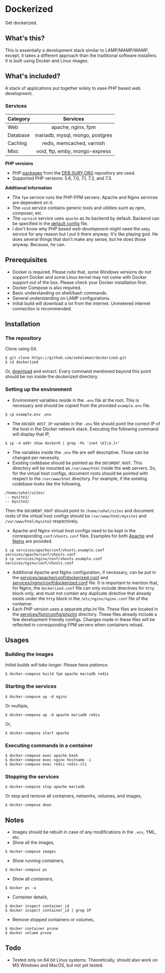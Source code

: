 # Dockerized

Get dockerized.

## What's this?
This is essentially a development stack similar to LAMP/MAMP/WAMP, except, it takes a different approach than the traditional software installers. It is built using Docker and Linux images.

## What's included?
A stack of applications put together solely to ease PHP based web development.

### Services
| Category |             Services              |
|----------|:---------------------------------:|
| Web      | apache, nginx, fpm                |
| Database | mariadb, mysql, mongo, postgres   |
| Caching  | redis, memcached, varnish         |
| Misc     | void, ftp, emby, mongo-express    |

**PHP versions**
- PHP [packages](https://packages.sury.org/php/) from the [DEB.SURY.ORG](https://deb.sury.org/) repository are used.
- Supported PHP versions: 5.6, 7.0, 7.1, 7.2, and 7.3.

**Additional information**
- The `fpm` service runs the PHP-FPM servers. Apache and Nginx services are dependent on it.
- The `void` service contains generic tools and utilities such as npm, composer, etc.
- The `varnish` service uses `apache` as its backend by default. Backend can be specified in the [default config](services/varnish/config/default.vcl) file.
- I don't know why *PHP based web development* might need the `emby` service for any reason but I put it there anyway. It's like playing god. He does several things that don't make any sense, but he does those anyway. Because, he can.

## Prerequisites
- Docker is required. Please note that, some Windows versions do not support Docker and some Linux kernel may not come with Docker support out of the box. Please check your Docker installation first.
- Docker Compose is also required.
- Basic understanding on shell/bash commands.
- General understanding on LAMP configurations.
- Initial build will download a lot from the internet. Unmetered internet connection is recommended.

## Installation
### The repository
Clone using Git.
```
$ git clone https://github.com/sohelaman/dockerized.git
$ cd dockerized
```
Or, [download](https://github.com/sohelaman/dockerized/archive/master.zip) and extract.
Every command mentioned beyond this point should be run inside the *dockerized* directory.

### Setting up the environment
- Environment variables reside in the `.env` file at the root. This is necessary and should be copied from the provided `example.env` file.
```
$ cp example.env .env
```
- The `DOCKER_HOST_IP` variable in the `.env` file should point the correct IP of the host in the Docker network stack. Executing the following command will display that IP,
```
$ ip -4 addr show docker0 | grep -Po 'inet \K[\d.]+'
```
- The variables inside the `.env` file are self descriptive. Those can be changed per necessity.
- Existing codebase should be pointed as the `DOCUMENT_ROOT`. This directory will be mounted as `/var/www/html` inside the web servers. So, for the virtual host configs, document roots should be pointed with respect to the `/var/www/html` directory. For example, if the existing codebase looks like the following,
```
/home/sohel/sites/
-- mysite1/
-- mysite2/
```
Then the `DOCUMENT_ROOT` should point to `/home/sohel/sites` and document roots of the virtual host configs should be `/var/www/html/mysite1` and `/var/www/html/mysite2` respectively.
- Apache and Nginx virtual host configs need to be kept in the corresponding `conf/vhosts.conf` files. Examples for both [Apache](services/apache/conf/vhosts.example.conf) and [Nginx](services/nginx/conf/vhosts.example.conf) are provided.
```
$ cp services/apache/conf/vhosts.example.conf services/apache/conf/vhosts.conf
$ cp services/nginx/conf/vhosts.example.conf services/nginx/conf/vhosts.conf
```
- Additional Apache and Nginx configuration, if necessary, can be put in the [services/apache/conf/dockerized.conf](services/apache/conf/dockerized.conf) and [services/nginx/conf/dockerized.conf](services/nginx/conf/dockerized.conf) file. It is important to mention that, for Nginx, the `dockerized.conf` file can only include directives for `http` block only; and must not contain any duplicate directive that already exists under the `http` block in the `/etc/nginx/nginx.conf` file of the container.
- Each PHP version uses a separate *php.ini* file. These files are located in the [services/fpm/config/php/ini](services/fpm/config/php/ini) directory. These files already include a few development friendly configs. Changes made in these files will be reflected in corresponding FPM servers when containers reload.

## Usages
### Building the images
*Initial builds will take longer. Please have patience.*
```
$ docker-compose build fpm apache mariadb redis
```

### Starting the services
```
$ docker-compose up -d nginx
```
Or multiple,
```
$ docker-compose up -d apache mariadb redis
```
Or,
```
$ docker-compose start apache
```

### Executing commands in a container
```
$ docker-compose exec apache bash
$ docker-compose exec nginx hostname -i
$ docker-compose exec redis redis-cli
```

### Stopping the services
```
$ docker-compose stop apache mariadb
```
Or stop and remove all containers, networks, volumes, and images,
```
$ docker-compose down
```

## Notes
- Images should be rebuilt in case of any modifications in the `.env`, YML, etc.
- Show all the images,
```
$ docker-compose images
```
- Show running containers,
```
$ docker-compose ps
```
- Show all containers,
```
$ docker ps -a
```
- Container details,
```
$ docker inspect container_id
$ docker inspect container_id | grep IP
```
- Remove stopped containers or volumes,
```
$ docker container prune
$ docker volume prune
```

## Todo
- Tested only on 64 bit Linux systems. Theoretically, should also work on MS Windows and MacOS, but not yet tested.
